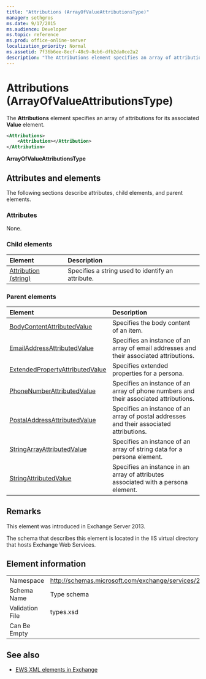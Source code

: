 ```yaml
---
title: "Attributions (ArrayOfValueAttributionsType)"
manager: sethgros
ms.date: 9/17/2015
ms.audience: Developer
ms.topic: reference
ms.prod: office-online-server
localization_priority: Normal
ms.assetid: 7f36b6ee-8ecf-48c9-8cb6-dfb2da0ce2a2
description: "The Attributions element specifies an array of attributions for its associated Value element."
---
```


# Attributions (ArrayOfValueAttributionsType)

The **Attributions** element specifies an array of attributions for its associated **Value** element. 
  
```XML
<Attributions>
    <Attribution></Attribution>
</Attribution>
```

 **ArrayOfValueAttributionsType**
## Attributes and elements

The following sections describe attributes, child elements, and parent elements.
  
### Attributes

None.
  
### Child elements

|**Element**|**Description**|
|:-----|:-----|
|[Attribution (string)](attribution-string.md) <br/> |Specifies a string used to identify an attribute.  <br/> |
   
### Parent elements

|**Element**|**Description**|
|:-----|:-----|
|[BodyContentAttributedValue](bodycontentattributedvalue.md) <br/> |Specifies the body content of an item.  <br/> |
|[EmailAddressAttributedValue](emailaddressattributedvalue.md) <br/> |Specifies an instance of an array of email addresses and their associated attributions.  <br/> |
|[ExtendedPropertyAttributedValue](extendedpropertyattributedvalue.md) <br/> |Specifies extended properties for a persona.  <br/> |
|[PhoneNumberAttributedValue](phonenumberattributedvalue.md) <br/> |Specifies an instance of an array of phone numbers and their associated attributions.  <br/> |
|[PostalAddressAttributedValue](postaladdressattributedvalue.md) <br/> |Specifies an instance of an array of postal addresses and their associated attributions.  <br/> |
|[StringArrayAttributedValue](stringarrayattributedvalue.md) <br/> |Specifies an instance of an array of string data for a persona element.  <br/> |
|[StringAttributedValue](stringattributedvalue.md) <br/> |Specifies an instance in an array of attributes associated with a persona element.  <br/> |
   
## Remarks

This element was introduced in Exchange Server 2013.
  
The schema that describes this element is located in the IIS virtual directory that hosts Exchange Web Services.
  
## Element information

|||
|:-----|:-----|
|Namespace  <br/> |http://schemas.microsoft.com/exchange/services/2006/types  <br/> |
|Schema Name  <br/> |Type schema  <br/> |
|Validation File  <br/> |types.xsd  <br/> |
|Can Be Empty  <br/> ||
   
## See also

- [EWS XML elements in Exchange](ews-xml-elements-in-exchange.md)

